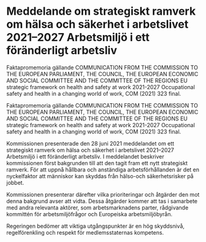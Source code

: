 # Meddelande om strategiskt ramverk om hälsa och säkerhet i arbetslivet 2021–2027 Arbetsmiljö i ett föränderligt arbetsliv

Faktapromemoria gällande COMMUNICATION FROM THE COMMISSION TO THE EUROPEAN PARLIAMENT, THE COUNCIL, THE EUROPEAN ECONOMIC AND SOCIAL COMMITTEE AND THE COMMITTEE OF THE REGIONS EU strategic framework on health and safety at work 2021-2027 Occupational safety and health in a changing world of work, COM (2021) 323 final.

Faktapromemoria gällande COMMUNICATION FROM THE COMMISSION TO THE EUROPEAN PARLIAMENT, THE COUNCIL, THE EUROPEAN ECONOMIC AND SOCIAL COMMITTEE AND THE COMMITTEE OF THE REGIONS EU strategic framework on health and safety at work 2021-2027 Occupational safety and health in a changing world of work, COM (2021) 323 final.

Kommissionen presenterade den 28 juni 2021 meddelandet om ett strategiskt ramverk om hälsa och säkerhet i arbetslivet 2021–2027 Arbetsmiljö i ett föränderligt arbetsliv. I meddelandet beskriver kommissionen först bakgrunden till att den tagit fram ett nytt strategiskt ramverk. För att uppnå hållbara och anständiga arbetsförhållanden är det en nyckelfaktor att människor kan skyddas från hälso-och säkerhetsrisker på jobbet.

Kommissionen presenterar därefter vilka prioriteringar och åtgärder den mot denna bakgrund avser att vidta. Dessa åtgärder kommer att tas i samarbete med andra relevanta aktörer, som arbetsmarknadens parter, rådgivande kommittén för arbetsmiljöfrågor och Europeiska arbetsmiljöbyrån.

Regeringen bedömer att viktiga utgångspunkter är en hög skyddsnivå, regelförenkling och respekt för medlemsstaternas kompetens.
